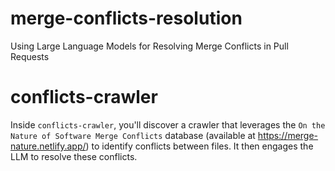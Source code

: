 # merge-conflicts-resolution
Using Large Language Models for Resolving Merge Conflicts in Pull Requests

# conflicts-crawler
Inside `conflicts-crawler`, you'll discover a crawler that leverages the `On the Nature of Software Merge Conflicts` database (available at https://merge-nature.netlify.app/) to identify conflicts between files. It then engages the LLM to resolve these conflicts.
